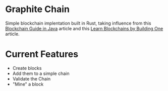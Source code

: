# Graphite Chain
Simple blockchain implentation built in Rust, taking influence from this [Blockchain Guide in Java](https://medium.com/programmers-blockchain/create-simple-blockchain-java-tutorial-from-scratch-6eeed3cb03fa) article and this [Learn Blockchains by Building One](https://hackernoon.com/learn-blockchains-by-building-one-117428612f46) article. 

# Current Features
- Create blocks
- Add them to a simple chain
- Validate the Chain
- "Mine" a block

